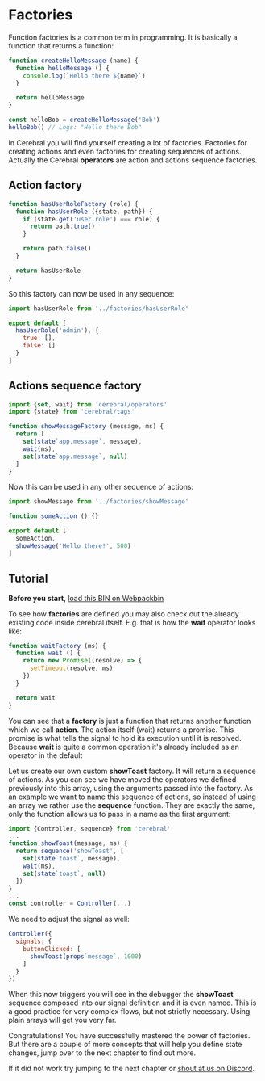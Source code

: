 # Factories
Function factories is a common term in programming. It is basically a function that returns a function:

```js
function createHelloMessage (name) {
  function helloMessage () {
    console.log(`Hello there ${name}`)
  }

  return helloMessage
}

const helloBob = createHelloMessage('Bob')
helloBob() // Logs: "Hello there Bob"
```

In Cerebral you will find yourself creating a lot of factories. Factories for creating actions and even factories for creating sequences of actions. Actually the Cerebral **operators** are action and actions sequence factories.

## Action factory
```js
function hasUserRoleFactory (role) {
  function hasUserRole ({state, path}) {
    if (state.get('user.role') === role) {
      return path.true()
    }

    return path.false()
  }

  return hasUserRole
}
```

So this factory can now be used in any sequence:

```js
import hasUserRole from '../factories/hasUserRole'

export default [
  hasUserRole('admin'), {
    true: [],
    false: []
  }
]
```

## Actions sequence factory
```js
import {set, wait} from 'cerebral/operators'
import {state} from 'cerebral/tags'

function showMessageFactory (message, ms) {
  return [
    set(state`app.message`, message),
    wait(ms),
    set(state`app.message`, null)
  ]
}
```

Now this can be used in any other sequence of actions:

```js
import showMessage from '../factories/showMessage'

function someAction () {}

export default [
  someAction,
  showMessage('Hello there!', 500)
]
```

## Tutorial

**Before you start,** [load this BIN on Webpackbin](https://www.webpackbin.com/bins/-KdBPZwKFDQKkAcUqRte)

To see how **factories** are defined you may also check out the already existing code inside cerebral itself.
E.g. that is how the **wait** operator looks like:

```js
function waitFactory (ms) {
  function wait () {
    return new Promise((resolve) => {
      setTimeout(resolve, ms)
    })
  }

  return wait
}
```

You can see that a **factory** is just a function that returns another function which we call **action**. The action itself (wait) returns a promise. This promise is what tells the signal to hold its execution until it is resolved. Because **wait** is quite a common operation it's already included as an operator in the default

Let us create our own custom **showToast** factory. It will return a sequence of actions. As you can see we have moved the operators we defined previously into this array, using the arguments passed into the factory. As an example we want to name this sequence of actions, so instead of using an array we rather use the **sequence** function. They are exactly the same, only the function allows us to pass in a name as the first argument:

```js
import {Controller, sequence} from 'cerebral'
...
function showToast(message, ms) {
  return sequence('showToast', [
    set(state`toast`, message),
    wait(ms),
    set(state`toast`, null)
  ])
}
...
const controller = Controller(...)
```

We need to adjust the signal as well:
```js
Controller({
  signals: {
    buttonClicked: [
      showToast(props`message`, 1000)
    ]
  }
})
```

When this now triggers you will see in the debugger the **showToast** sequence composed into our signal definition and it is even named. This is a good practice for very complex flows, but not strictly necessary. Using plain arrays will get you very far.

Congratulations! You have successfully mastered the power of factories. But there are a couple of more concepts that will help you define state changes, jump over to the next chapter to find out more.

If it did not work try jumping to the next chapter or [shout at us on Discord](https://discord.gg/0kIweV4bd2bwwsvH).
